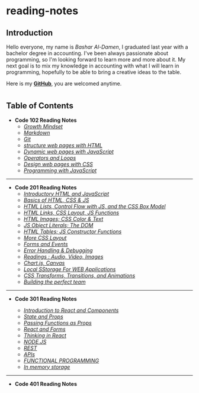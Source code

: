 # reading-notes
 
## Introduction ## 
Hello everyone,
my name is _Bashar Al-Damen_, I graduated last year with a bachelor degree in accounting.
I've been always passionate about programming, so I'm looking forward to learn more and more about it.
My next goal is to mix my knowledge in accounting with what I will learn in programming, hopefully to be able to bring a creative ideas to the table.

Here is my **[GitHub](https://github.com/BasharDamen)**, you are welcomed anytime.  
#

## Table of Contents ##

* **Code 102 Reading Notes**
  - [*Growth Mindset*](https://bashardamen.github.io/reading-notes/lab01)
  - [*Markdown*](https://bashardamen.github.io/reading-notes/read02)
  - [*Git*](https://bashardamen.github.io/reading-notes/read002)
  - [*structure web pages with HTML*](https://bashardamen.github.io/reading-notes/read03)
  - [*Dynamic web pages with JavaScript*](https://bashardamen.github.io/reading-notes/read04)
  - [*Operators and Loops*](https://bashardamen.github.io/reading-notes/read05)
  - [*Design web pages with CSS*](https://bashardamen.github.io/reading-notes/read06)
  - [*Programming with JavaScript*](https://bashardamen.github.io/reading-notes/read07)  

 --- 
  

* **Code 201 Reading Notes**
  - [*Introductory HTML and JavaScript*](https://bashardamen.github.io/reading-notes/class-01)
  - [*Basics of HTML, CSS & JS*](https://bashardamen.github.io/reading-notes/class-02)
  - [*HTML Lists, Control Flow with JS, and the CSS Box Model*](https://bashardamen.github.io/reading-notes/class-03)
  - [*HTML Links, CSS Layout, JS Functions*](https://bashardamen.github.io/reading-notes/class-04)
  - [*HTML Images; CSS Color & Text*](https://bashardamen.github.io/reading-notes/class-05)
  - [*JS Object Literals; The DOM*](https://bashardamen.github.io/reading-notes/class-06)
  - [*HTML Tables; JS Constructor Functions*](https://bashardamen.github.io/reading-notes/class-07)
  - [*More CSS Layout*](https://bashardamen.github.io/reading-notes/class-08)
  - [*Forms and Events*](https://bashardamen.github.io/reading-notes/class-09)
  - [*Error Handling & Debugging*](https://bashardamen.github.io/reading-notes/class-10)
  - [*Readings : Audio, Video, Images*](https://bashardamen.github.io/reading-notes/class-11)
  - [*Chart.js, Canvas*](https://bashardamen.github.io/reading-notes/class-12)
  - [*Local SStorage For WEB Applications*](https://bashardamen.github.io/reading-notes/class-13)
  - [*CSS Transforms, Transitions, and Animations*](https://bashardamen.github.io/reading-notes/class-14a)
  - [*Building the perfect team*](https://bashardamen.github.io/reading-notes/class-14b)

---

* **Code 301 Reading Notes**

  - [*Introduction to React and Components*](https://bashardamen.github.io/reading-notes/read301-1)
  - [*State and Props*](https://bashardamen.github.io/reading-notes/read301-2)
  - [*Passing Functions as Props*](https://bashardamen.github.io/reading-notes/read301-3)
  - [*React and Forms*](https://bashardamen.github.io/reading-notes/read301-4)
  - [*Thinking in React*](https://bashardamen.github.io/reading-notes/read301-5)
  - [*NODE.JS*](https://bashardamen.github.io/reading-notes/read301-6)
  - [*REST*](https://bashardamen.github.io/reading-notes/read301-7)
  - [*APIs*](https://bashardamen.github.io/reading-notes/read301-8)
  - [*FUNCTIONAL PROGRAMMING*](https://bashardamen.github.io/reading-notes/read301-9)
  - [*In memory storage*](https://bashardamen.github.io/reading-notes/read301-10)
---

* **Code 401 Reading Notes**